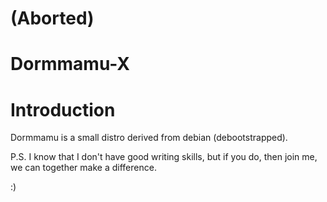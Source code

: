 # (Aborted)
# Dormmamu-X

# Introduction
Dormmamu is a small distro derived from debian (debootstrapped).


P.S. I know that I don't have good writing skills, but if you do, then join me, we can together make a difference. 

:)
